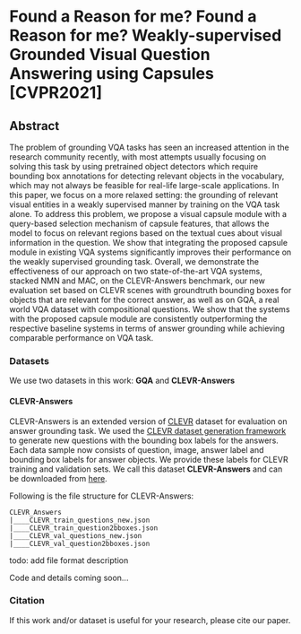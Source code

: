 # Found a Reason for me? Found a Reason for me? Weakly-supervised Grounded Visual Question Answering using Capsules [CVPR2021]

## Abstract
The problem of grounding VQA tasks has seen an increased attention in the research community recently, with most attempts usually focusing on solving this task by using pretrained object detectors which require bounding box annotations for detecting relevant objects in the vocabulary, which may not always be feasible for real-life large-scale applications.
In this paper, we focus on a more relaxed setting: the grounding of relevant visual entities in a weakly supervised manner by training on the VQA task alone. To address this problem, we propose a visual capsule module with a query-based selection mechanism of capsule features, that allows the model to focus on relevant regions based on the textual cues about visual information in the question. We show that integrating the proposed capsule module in existing VQA systems significantly improves their performance on the weakly supervised grounding task. Overall, we demonstrate the effectiveness of our approach on two state-of-the-art VQA systems, stacked NMN and MAC, on the CLEVR-Answers benchmark, our new evaluation set based on CLEVR scenes with groundtruth bounding boxes for objects that are relevant for the correct answer, as well as on GQA, a real world VQA dataset with compositional questions. We show that the systems with the proposed capsule module are consistently outperforming the respective baseline systems in terms of answer grounding while achieving comparable performance on VQA task.

### Datasets
We use two datasets in this work: **GQA** and **CLEVR-Answers**

#### CLEVR-Answers
CLEVR-Answers is an extended version of [CLEVR](https://cs.stanford.edu/people/jcjohns/clevr/) dataset for evaluation on answer grounding task. 
We used the [CLEVR dataset generation framework](https://github.com/facebookresearch/clevr-dataset-gen/blob/master/question_generation/README.md) to generate new questions with the bounding box labels for the answers. Each data sample now consists of question, image, answer label and bounding box labels for answer objects.
We provide these labels for CLEVR training and validation sets. 
We call this dataset **CLEVR-Answers** and can be downloaded from [here](https://1drv.ms/u/s!AtxSFigVVA5JhPUKPZp63LdqAmhwUg?e=oTufq7).

Following is the file structure for CLEVR-Answers:
```
CLEVR_Answers
|____CLEVR_train_questions_new.json
|____CLEVR_train_question2bboxes.json
|____CLEVR_val_questions_new.json
|____CLEVR_val_question2bboxes.json

```
todo: add file format description

Code and details coming soon...

### Citation
If this work and/or dataset is useful for your research, please cite our paper.





